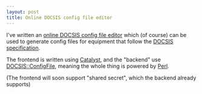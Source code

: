 ```yaml
---
layout: post
title: Online DOCSIS config file editor
---
```


I've written an [online DOCSIS config file editor](http://flodhest.net/services/docsis)
which (of course) can be used to generate config files for equipment that
follow the [DOCSIS specification](http://en.wikipedia.org/wiki/DOCSIS).

The frontend is written using [Catalyst](http://www.catalystframework.org/),
and the "backend" use [DOCSIS::ConfigFile](http://search.cpan.org/perldoc?DOCSIS::ConfigFile),
meaning the whole thing is powered by [Perl](http://perl.org).

(The frontend will soon support "shared secret", which the backend already
supports)
